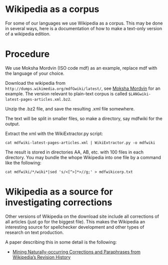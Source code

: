 # Wikipedia as a corpus




For some of our languages we use Wikipedia as a corpus. This may be 
done in several ways, here is a documentation of how to make a 
text-only version of a wikipedia edition. 


# Procedure


We use Moksha Mordvin (ISO code mdf) as an example, replace mdf 
with the language of your choice.


Download the wikipedia from `http://dumps.wikimedia.org/mdfGwiki/latest/`, 
see [Moksha Mordvin](http://dumps.wikimedia.org/mdfwiki/latest/) for
an example. The version relevant to plain-text corpus is called
`$LANGwiki-latest-pages-articles.xml.bz2`. 


Unzip the .bz2 file, and save the resulting .xml file somewhere.


The text will be split in smaller files, so make a directory, say
mdfwiki for the output.


Extract the xml with the WikiExtractor.py script:


```
cat mdfwiki-latest-pages-articles.xml | WikiExtractor.py -o mdfwiki
```


The result is stored in directories AA, AB, etc. with 100 files in
each directory. You may bundle the whope Wikipedia into one file by
a command like the following:


```
cat mdfwiki/*/wiki*|sed 's/<[^>]*>//g;' > mdfwikicorp.txt
```




# Wikipedia as a source for investigating corrections


Other versions of Wikipedia on the download site
include all corrections of all articles (just go for the biggest
file). This makes the Wikipedia an interesting source for spellchecker
development and other types of research on text production.


A paper describing this in some detail is the following:


* [Mining Naturally-occurring Corrections and Paraphrases from Wikipedia’s Revision History](http://www.lrec-conf.org/proceedings/lrec2010/pdf/827_Paper.pdf)


